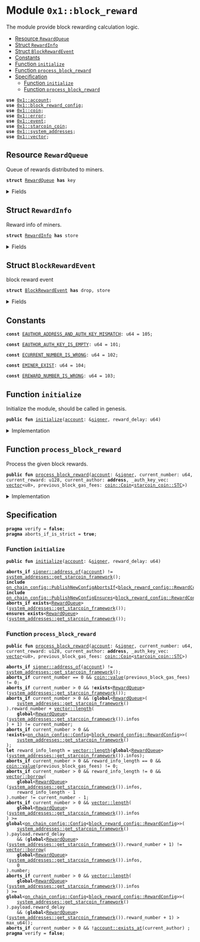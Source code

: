 
<a id="0x1_block_reward"></a>

# Module `0x1::block_reward`

The module provide block rewarding calculation logic.


-  [Resource `RewardQueue`](#0x1_block_reward_RewardQueue)
-  [Struct `RewardInfo`](#0x1_block_reward_RewardInfo)
-  [Struct `BlockRewardEvent`](#0x1_block_reward_BlockRewardEvent)
-  [Constants](#@Constants_0)
-  [Function `initialize`](#0x1_block_reward_initialize)
-  [Function `process_block_reward`](#0x1_block_reward_process_block_reward)
-  [Specification](#@Specification_1)
    -  [Function `initialize`](#@Specification_1_initialize)
    -  [Function `process_block_reward`](#@Specification_1_process_block_reward)


<pre><code><b>use</b> <a href="account.md#0x1_account">0x1::account</a>;
<b>use</b> <a href="block_reward_config.md#0x1_block_reward_config">0x1::block_reward_config</a>;
<b>use</b> <a href="coin.md#0x1_coin">0x1::coin</a>;
<b>use</b> <a href="../../move-stdlib/doc/error.md#0x1_error">0x1::error</a>;
<b>use</b> <a href="event.md#0x1_event">0x1::event</a>;
<b>use</b> <a href="starcoin_coin.md#0x1_starcoin_coin">0x1::starcoin_coin</a>;
<b>use</b> <a href="system_addresses.md#0x1_system_addresses">0x1::system_addresses</a>;
<b>use</b> <a href="../../move-stdlib/doc/vector.md#0x1_vector">0x1::vector</a>;
</code></pre>



<a id="0x1_block_reward_RewardQueue"></a>

## Resource `RewardQueue`

Queue of rewards distributed to miners.


<pre><code><b>struct</b> <a href="block_reward.md#0x1_block_reward_RewardQueue">RewardQueue</a> <b>has</b> key
</code></pre>



<details>
<summary>Fields</summary>


<dl>
<dt>
<code>reward_number: u64</code>
</dt>
<dd>
 How many block rewards has been handled.
</dd>
<dt>
<code>infos: <a href="../../move-stdlib/doc/vector.md#0x1_vector">vector</a>&lt;<a href="block_reward.md#0x1_block_reward_RewardInfo">block_reward::RewardInfo</a>&gt;</code>
</dt>
<dd>
 informations about the reward distribution.
</dd>
<dt>
<code>reward_events: <a href="event.md#0x1_event_EventHandle">event::EventHandle</a>&lt;<a href="block_reward.md#0x1_block_reward_BlockRewardEvent">block_reward::BlockRewardEvent</a>&gt;</code>
</dt>
<dd>
 event handle used to emit block reward event.
</dd>
</dl>


</details>

<a id="0x1_block_reward_RewardInfo"></a>

## Struct `RewardInfo`

Reward info of miners.


<pre><code><b>struct</b> <a href="block_reward.md#0x1_block_reward_RewardInfo">RewardInfo</a> <b>has</b> store
</code></pre>



<details>
<summary>Fields</summary>


<dl>
<dt>
<code>number: u64</code>
</dt>
<dd>
 number of the block miner minted.
</dd>
<dt>
<code>reward: u128</code>
</dt>
<dd>
 how many stc rewards.
</dd>
<dt>
<code>miner: <b>address</b></code>
</dt>
<dd>
 miner who mint the block.
</dd>
<dt>
<code>gas_fees: <a href="coin.md#0x1_coin_Coin">coin::Coin</a>&lt;<a href="starcoin_coin.md#0x1_starcoin_coin_STC">starcoin_coin::STC</a>&gt;</code>
</dt>
<dd>
 store the gas fee that users consumed.
</dd>
</dl>


</details>

<a id="0x1_block_reward_BlockRewardEvent"></a>

## Struct `BlockRewardEvent`

block reward event


<pre><code><b>struct</b> <a href="block_reward.md#0x1_block_reward_BlockRewardEvent">BlockRewardEvent</a> <b>has</b> drop, store
</code></pre>



<details>
<summary>Fields</summary>


<dl>
<dt>
<code>block_number: u64</code>
</dt>
<dd>
 block number
</dd>
<dt>
<code><a href="block_reward.md#0x1_block_reward">block_reward</a>: u128</code>
</dt>
<dd>
 STC reward.
</dd>
<dt>
<code>gas_fees: u128</code>
</dt>
<dd>
 gas fees in STC.
</dd>
<dt>
<code>miner: <b>address</b></code>
</dt>
<dd>
 block miner
</dd>
</dl>


</details>

<a id="@Constants_0"></a>

## Constants


<a id="0x1_block_reward_EAUTHOR_ADDRESS_AND_AUTH_KEY_MISMATCH"></a>



<pre><code><b>const</b> <a href="block_reward.md#0x1_block_reward_EAUTHOR_ADDRESS_AND_AUTH_KEY_MISMATCH">EAUTHOR_ADDRESS_AND_AUTH_KEY_MISMATCH</a>: u64 = 105;
</code></pre>



<a id="0x1_block_reward_EAUTHOR_AUTH_KEY_IS_EMPTY"></a>



<pre><code><b>const</b> <a href="block_reward.md#0x1_block_reward_EAUTHOR_AUTH_KEY_IS_EMPTY">EAUTHOR_AUTH_KEY_IS_EMPTY</a>: u64 = 101;
</code></pre>



<a id="0x1_block_reward_ECURRENT_NUMBER_IS_WRONG"></a>



<pre><code><b>const</b> <a href="block_reward.md#0x1_block_reward_ECURRENT_NUMBER_IS_WRONG">ECURRENT_NUMBER_IS_WRONG</a>: u64 = 102;
</code></pre>



<a id="0x1_block_reward_EMINER_EXIST"></a>



<pre><code><b>const</b> <a href="block_reward.md#0x1_block_reward_EMINER_EXIST">EMINER_EXIST</a>: u64 = 104;
</code></pre>



<a id="0x1_block_reward_EREWARD_NUMBER_IS_WRONG"></a>



<pre><code><b>const</b> <a href="block_reward.md#0x1_block_reward_EREWARD_NUMBER_IS_WRONG">EREWARD_NUMBER_IS_WRONG</a>: u64 = 103;
</code></pre>



<a id="0x1_block_reward_initialize"></a>

## Function `initialize`

Initialize the module, should be called in genesis.


<pre><code><b>public</b> <b>fun</b> <a href="block_reward.md#0x1_block_reward_initialize">initialize</a>(<a href="account.md#0x1_account">account</a>: &<a href="../../move-stdlib/doc/signer.md#0x1_signer">signer</a>, reward_delay: u64)
</code></pre>



<details>
<summary>Implementation</summary>


<pre><code><b>public</b> <b>fun</b> <a href="block_reward.md#0x1_block_reward_initialize">initialize</a>(<a href="account.md#0x1_account">account</a>: &<a href="../../move-stdlib/doc/signer.md#0x1_signer">signer</a>, reward_delay: u64) {
    // Timestamp::assert_genesis();
    <a href="system_addresses.md#0x1_system_addresses_assert_starcoin_framework">system_addresses::assert_starcoin_framework</a>(<a href="account.md#0x1_account">account</a>);

    <a href="block_reward_config.md#0x1_block_reward_config_initialize">block_reward_config::initialize</a>(<a href="account.md#0x1_account">account</a>, reward_delay);
    <b>move_to</b>&lt;<a href="block_reward.md#0x1_block_reward_RewardQueue">RewardQueue</a>&gt;(<a href="account.md#0x1_account">account</a>, <a href="block_reward.md#0x1_block_reward_RewardQueue">RewardQueue</a> {
        reward_number: 0,
        infos: <a href="../../move-stdlib/doc/vector.md#0x1_vector_empty">vector::empty</a>(),
        reward_events: <a href="account.md#0x1_account_new_event_handle">account::new_event_handle</a>&lt;<a href="block_reward.md#0x1_block_reward_BlockRewardEvent">Self::BlockRewardEvent</a>&gt;(<a href="account.md#0x1_account">account</a>),
    });
}
</code></pre>



</details>

<a id="0x1_block_reward_process_block_reward"></a>

## Function `process_block_reward`

Process the given block rewards.


<pre><code><b>public</b> <b>fun</b> <a href="block_reward.md#0x1_block_reward_process_block_reward">process_block_reward</a>(<a href="account.md#0x1_account">account</a>: &<a href="../../move-stdlib/doc/signer.md#0x1_signer">signer</a>, current_number: u64, current_reward: u128, current_author: <b>address</b>, _auth_key_vec: <a href="../../move-stdlib/doc/vector.md#0x1_vector">vector</a>&lt;u8&gt;, previous_block_gas_fees: <a href="coin.md#0x1_coin_Coin">coin::Coin</a>&lt;<a href="starcoin_coin.md#0x1_starcoin_coin_STC">starcoin_coin::STC</a>&gt;)
</code></pre>



<details>
<summary>Implementation</summary>


<pre><code><b>public</b> <b>fun</b> <a href="block_reward.md#0x1_block_reward_process_block_reward">process_block_reward</a>(
    <a href="account.md#0x1_account">account</a>: &<a href="../../move-stdlib/doc/signer.md#0x1_signer">signer</a>,
    current_number: u64,
    current_reward: u128,
    current_author: <b>address</b>, _auth_key_vec: <a href="../../move-stdlib/doc/vector.md#0x1_vector">vector</a>&lt;u8&gt;,
    previous_block_gas_fees: <a href="coin.md#0x1_coin_Coin">coin::Coin</a>&lt;STC&gt;) <b>acquires</b> <a href="block_reward.md#0x1_block_reward_RewardQueue">RewardQueue</a> {
    <a href="system_addresses.md#0x1_system_addresses_assert_starcoin_framework">system_addresses::assert_starcoin_framework</a>(<a href="account.md#0x1_account">account</a>);
    <b>if</b> (current_number == 0) {
        <a href="coin.md#0x1_coin_destroy_zero">coin::destroy_zero</a>(previous_block_gas_fees);
        <b>return</b>
    };

    <b>let</b> rewards = <b>borrow_global_mut</b>&lt;<a href="block_reward.md#0x1_block_reward_RewardQueue">RewardQueue</a>&gt;(<a href="system_addresses.md#0x1_system_addresses_get_starcoin_framework">system_addresses::get_starcoin_framework</a>());
    <b>let</b> len = <a href="../../move-stdlib/doc/vector.md#0x1_vector_length">vector::length</a>(&rewards.infos);
    <b>assert</b>!(
        (current_number == (rewards.reward_number + len + 1)),
        <a href="../../move-stdlib/doc/error.md#0x1_error_invalid_argument">error::invalid_argument</a>(<a href="block_reward.md#0x1_block_reward_ECURRENT_NUMBER_IS_WRONG">ECURRENT_NUMBER_IS_WRONG</a>)
    );

    // distribute gas fee <b>to</b> last <a href="block.md#0x1_block">block</a> reward info.
    // <b>if</b> not last <a href="block.md#0x1_block">block</a> reward info, the passed in gas fee must be zero.
    <b>if</b> (len == 0) {
        <a href="coin.md#0x1_coin_destroy_zero">coin::destroy_zero</a>(previous_block_gas_fees);
    } <b>else</b> {
        <b>let</b> reward_info = <a href="../../move-stdlib/doc/vector.md#0x1_vector_borrow_mut">vector::borrow_mut</a>(&<b>mut</b> rewards.infos, len - 1);
        <b>assert</b>!(current_number == reward_info.number + 1, <a href="../../move-stdlib/doc/error.md#0x1_error_invalid_argument">error::invalid_argument</a>(<a href="block_reward.md#0x1_block_reward_ECURRENT_NUMBER_IS_WRONG">ECURRENT_NUMBER_IS_WRONG</a>));
        <a href="coin.md#0x1_coin_merge">coin::merge</a>(&<b>mut</b> reward_info.gas_fees, previous_block_gas_fees);
    };

    <b>let</b> reward_delay = <a href="block_reward_config.md#0x1_block_reward_config_reward_delay">block_reward_config::reward_delay</a>();
    <b>if</b> (len &gt;= reward_delay) {
        //pay and remove
        <b>let</b> i = len;
        <b>while</b> (i &gt; 0 && i &gt;= reward_delay) {
            <b>let</b> <a href="block_reward.md#0x1_block_reward_RewardInfo">RewardInfo</a> { number: reward_block_number, reward: <a href="block_reward.md#0x1_block_reward">block_reward</a>, gas_fees, miner } = <a href="../../move-stdlib/doc/vector.md#0x1_vector_remove">vector::remove</a>(
                &<b>mut</b> rewards.infos,
                0
            );

            <b>let</b> gas_fee_value = (<a href="coin.md#0x1_coin_value">coin::value</a>(&gas_fees) <b>as</b> u128);
            <b>let</b> total_reward = gas_fees;
            // add <a href="block.md#0x1_block">block</a> reward <b>to</b> total.
            <b>if</b> (<a href="block_reward.md#0x1_block_reward">block_reward</a> &gt; 0) {
                // <b>if</b> no STC in Treasury, BlockReward will been 0.
                // <b>let</b> treasury_balance = Treasury::balance&lt;STC&gt;(); TODO(Bobong): Trasury not implemented.
                <b>let</b> treasury_balance = 0;
                <b>if</b> (treasury_balance &lt; <a href="block_reward.md#0x1_block_reward">block_reward</a>) {
                    <a href="block_reward.md#0x1_block_reward">block_reward</a> = treasury_balance;
                };
                // TODO(Bobong): Trasury not implemented.
                // <b>if</b> (<a href="block_reward.md#0x1_block_reward">block_reward</a> &gt; 0) {
                //     <b>let</b> reward = TreasuryWithdrawDaoProposal::withdraw_for_block_reward&lt;STC&gt;(<a href="account.md#0x1_account">account</a>, <a href="block_reward.md#0x1_block_reward">block_reward</a>);
                //     <a href="coin.md#0x1_coin_merge">coin::merge</a>(&<b>mut</b> total_reward, reward);
                // };
            };
            // distribute total.
            <b>if</b> (<a href="coin.md#0x1_coin_value">coin::value</a>(&total_reward) &gt; 0) {
                <a href="coin.md#0x1_coin_deposit">coin::deposit</a>&lt;STC&gt;(miner, total_reward);
            } <b>else</b> {
                <a href="coin.md#0x1_coin_destroy_zero">coin::destroy_zero</a>(total_reward);
            };
            // emit reward <a href="event.md#0x1_event">event</a>.
            <a href="event.md#0x1_event_emit_event">event::emit_event</a>&lt;<a href="block_reward.md#0x1_block_reward_BlockRewardEvent">BlockRewardEvent</a>&gt;(
                &<b>mut</b> rewards.reward_events,
                <a href="block_reward.md#0x1_block_reward_BlockRewardEvent">BlockRewardEvent</a> {
                    block_number: reward_block_number,
                    <a href="block_reward.md#0x1_block_reward">block_reward</a>: <a href="block_reward.md#0x1_block_reward">block_reward</a>,
                    gas_fees: gas_fee_value,
                    miner,
                }
            );

            rewards.reward_number = rewards.reward_number + 1;
            i = i - 1;
        }
    };

    <a href="account.md#0x1_account_create_account_if_does_not_exist">account::create_account_if_does_not_exist</a>(current_author);

    <b>let</b> current_info = <a href="block_reward.md#0x1_block_reward_RewardInfo">RewardInfo</a> {
        number: current_number,
        reward: current_reward,
        miner: current_author,
        gas_fees: <a href="coin.md#0x1_coin_zero">coin::zero</a>&lt;STC&gt;(),
    };
    <a href="../../move-stdlib/doc/vector.md#0x1_vector_push_back">vector::push_back</a>(&<b>mut</b> rewards.infos, current_info);
}
</code></pre>



</details>

<a id="@Specification_1"></a>

## Specification



<pre><code><b>pragma</b> verify = <b>false</b>;
<b>pragma</b> aborts_if_is_strict = <b>true</b>;
</code></pre>



<a id="@Specification_1_initialize"></a>

### Function `initialize`


<pre><code><b>public</b> <b>fun</b> <a href="block_reward.md#0x1_block_reward_initialize">initialize</a>(<a href="account.md#0x1_account">account</a>: &<a href="../../move-stdlib/doc/signer.md#0x1_signer">signer</a>, reward_delay: u64)
</code></pre>




<pre><code><b>aborts_if</b> <a href="../../move-stdlib/doc/signer.md#0x1_signer_address_of">signer::address_of</a>(<a href="account.md#0x1_account">account</a>) != <a href="system_addresses.md#0x1_system_addresses_get_starcoin_framework">system_addresses::get_starcoin_framework</a>();
<b>include</b> <a href="on_chain_config.md#0x1_on_chain_config_PublishNewConfigAbortsIf">on_chain_config::PublishNewConfigAbortsIf</a>&lt;<a href="block_reward_config.md#0x1_block_reward_config_RewardConfig">block_reward_config::RewardConfig</a>&gt;;
<b>include</b> <a href="on_chain_config.md#0x1_on_chain_config_PublishNewConfigEnsures">on_chain_config::PublishNewConfigEnsures</a>&lt;<a href="block_reward_config.md#0x1_block_reward_config_RewardConfig">block_reward_config::RewardConfig</a>&gt;;
<b>aborts_if</b> <b>exists</b>&lt;<a href="block_reward.md#0x1_block_reward_RewardQueue">RewardQueue</a>&gt;(<a href="system_addresses.md#0x1_system_addresses_get_starcoin_framework">system_addresses::get_starcoin_framework</a>());
<b>ensures</b> <b>exists</b>&lt;<a href="block_reward.md#0x1_block_reward_RewardQueue">RewardQueue</a>&gt;(<a href="system_addresses.md#0x1_system_addresses_get_starcoin_framework">system_addresses::get_starcoin_framework</a>());
</code></pre>



<a id="@Specification_1_process_block_reward"></a>

### Function `process_block_reward`


<pre><code><b>public</b> <b>fun</b> <a href="block_reward.md#0x1_block_reward_process_block_reward">process_block_reward</a>(<a href="account.md#0x1_account">account</a>: &<a href="../../move-stdlib/doc/signer.md#0x1_signer">signer</a>, current_number: u64, current_reward: u128, current_author: <b>address</b>, _auth_key_vec: <a href="../../move-stdlib/doc/vector.md#0x1_vector">vector</a>&lt;u8&gt;, previous_block_gas_fees: <a href="coin.md#0x1_coin_Coin">coin::Coin</a>&lt;<a href="starcoin_coin.md#0x1_starcoin_coin_STC">starcoin_coin::STC</a>&gt;)
</code></pre>




<pre><code><b>aborts_if</b> <a href="../../move-stdlib/doc/signer.md#0x1_signer_address_of">signer::address_of</a>(<a href="account.md#0x1_account">account</a>) != <a href="system_addresses.md#0x1_system_addresses_get_starcoin_framework">system_addresses::get_starcoin_framework</a>();
<b>aborts_if</b> current_number == 0 && <a href="coin.md#0x1_coin_value">coin::value</a>(previous_block_gas_fees) != 0;
<b>aborts_if</b> current_number &gt; 0 && !<b>exists</b>&lt;<a href="block_reward.md#0x1_block_reward_RewardQueue">RewardQueue</a>&gt;(<a href="system_addresses.md#0x1_system_addresses_get_starcoin_framework">system_addresses::get_starcoin_framework</a>());
<b>aborts_if</b> current_number &gt; 0 && (<b>global</b>&lt;<a href="block_reward.md#0x1_block_reward_RewardQueue">RewardQueue</a>&gt;(
    <a href="system_addresses.md#0x1_system_addresses_get_starcoin_framework">system_addresses::get_starcoin_framework</a>()
).reward_number + <a href="../../move-stdlib/doc/vector.md#0x1_vector_length">vector::length</a>(
    <b>global</b>&lt;<a href="block_reward.md#0x1_block_reward_RewardQueue">RewardQueue</a>&gt;(<a href="system_addresses.md#0x1_system_addresses_get_starcoin_framework">system_addresses::get_starcoin_framework</a>()).infos
) + 1) != current_number;
<b>aborts_if</b> current_number &gt; 0 && !<b>exists</b>&lt;<a href="on_chain_config.md#0x1_on_chain_config_Config">on_chain_config::Config</a>&lt;<a href="block_reward_config.md#0x1_block_reward_config_RewardConfig">block_reward_config::RewardConfig</a>&gt;&gt;(
    <a href="system_addresses.md#0x1_system_addresses_get_starcoin_framework">system_addresses::get_starcoin_framework</a>()
);
<b>let</b> reward_info_length = <a href="../../move-stdlib/doc/vector.md#0x1_vector_length">vector::length</a>(<b>global</b>&lt;<a href="block_reward.md#0x1_block_reward_RewardQueue">RewardQueue</a>&gt;(<a href="system_addresses.md#0x1_system_addresses_get_starcoin_framework">system_addresses::get_starcoin_framework</a>()).infos);
<b>aborts_if</b> current_number &gt; 0 && reward_info_length == 0 && <a href="coin.md#0x1_coin_value">coin::value</a>(previous_block_gas_fees) != 0;
<b>aborts_if</b> current_number &gt; 0 && reward_info_length != 0 && <a href="../../move-stdlib/doc/vector.md#0x1_vector_borrow">vector::borrow</a>(
    <b>global</b>&lt;<a href="block_reward.md#0x1_block_reward_RewardQueue">RewardQueue</a>&gt;(<a href="system_addresses.md#0x1_system_addresses_get_starcoin_framework">system_addresses::get_starcoin_framework</a>()).infos,
    reward_info_length - 1
).number != current_number - 1;
<b>aborts_if</b> current_number &gt; 0 && <a href="../../move-stdlib/doc/vector.md#0x1_vector_length">vector::length</a>(
    <b>global</b>&lt;<a href="block_reward.md#0x1_block_reward_RewardQueue">RewardQueue</a>&gt;(<a href="system_addresses.md#0x1_system_addresses_get_starcoin_framework">system_addresses::get_starcoin_framework</a>()).infos
) &gt;= <b>global</b>&lt;<a href="on_chain_config.md#0x1_on_chain_config_Config">on_chain_config::Config</a>&lt;<a href="block_reward_config.md#0x1_block_reward_config_RewardConfig">block_reward_config::RewardConfig</a>&gt;&gt;(
    <a href="system_addresses.md#0x1_system_addresses_get_starcoin_framework">system_addresses::get_starcoin_framework</a>()
).payload.reward_delay
    && (<b>global</b>&lt;<a href="block_reward.md#0x1_block_reward_RewardQueue">RewardQueue</a>&gt;(<a href="system_addresses.md#0x1_system_addresses_get_starcoin_framework">system_addresses::get_starcoin_framework</a>()).reward_number + 1) != <a href="../../move-stdlib/doc/vector.md#0x1_vector_borrow">vector::borrow</a>(
    <b>global</b>&lt;<a href="block_reward.md#0x1_block_reward_RewardQueue">RewardQueue</a>&gt;(<a href="system_addresses.md#0x1_system_addresses_get_starcoin_framework">system_addresses::get_starcoin_framework</a>()).infos,
    0
).number;
<b>aborts_if</b> current_number &gt; 0 && <a href="../../move-stdlib/doc/vector.md#0x1_vector_length">vector::length</a>(
    <b>global</b>&lt;<a href="block_reward.md#0x1_block_reward_RewardQueue">RewardQueue</a>&gt;(<a href="system_addresses.md#0x1_system_addresses_get_starcoin_framework">system_addresses::get_starcoin_framework</a>()).infos
) &gt;= <b>global</b>&lt;<a href="on_chain_config.md#0x1_on_chain_config_Config">on_chain_config::Config</a>&lt;<a href="block_reward_config.md#0x1_block_reward_config_RewardConfig">block_reward_config::RewardConfig</a>&gt;&gt;(
    <a href="system_addresses.md#0x1_system_addresses_get_starcoin_framework">system_addresses::get_starcoin_framework</a>()
).payload.reward_delay
    && (<b>global</b>&lt;<a href="block_reward.md#0x1_block_reward_RewardQueue">RewardQueue</a>&gt;(<a href="system_addresses.md#0x1_system_addresses_get_starcoin_framework">system_addresses::get_starcoin_framework</a>()).reward_number + 1) &gt; max_u64();
<b>aborts_if</b> current_number &gt; 0 && !<a href="account.md#0x1_account_exists_at">account::exists_at</a>(current_author) ;
<b>pragma</b> verify = <b>false</b>;
</code></pre>


[move-book]: https://starcoin.dev/move/book/SUMMARY
